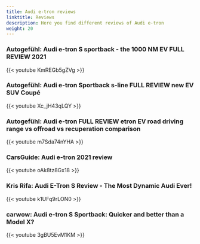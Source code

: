 ```yaml
---
title: Audi e-tron reviews
linktitle: Reviews
description: Here you find different reviews of Audi e-tron
weight: 20
---
```


### Autogefühl: Audi e-tron S sportback - the 1000 NM EV FULL REVIEW 2021

{{< youtube KmREGb5gZVg >}}

### Autogefühl: Audi e-tron Sportback s-line FULL REVIEW new EV SUV Coupé

{{< youtube Xc_jH43qLQY >}}

### Autogefühl: Audi e-tron FULL REVIEW etron EV road driving range vs offroad vs recuperation comparison

{{< youtube m7Sda74nYHA >}}

### CarsGuide: Audi e-tron 2021 review

{{< youtube oAk8tz8Gx18 >}}

### Kris Rifa: Audi E-Tron S Review - The Most Dynamic Audi Ever!

{{< youtube k1UFq9rLON0 >}}

### carwow: Audi e-tron S Sportback: Quicker and better than a Model X?

{{< youtube 3gBU5EvM1KM >}}
